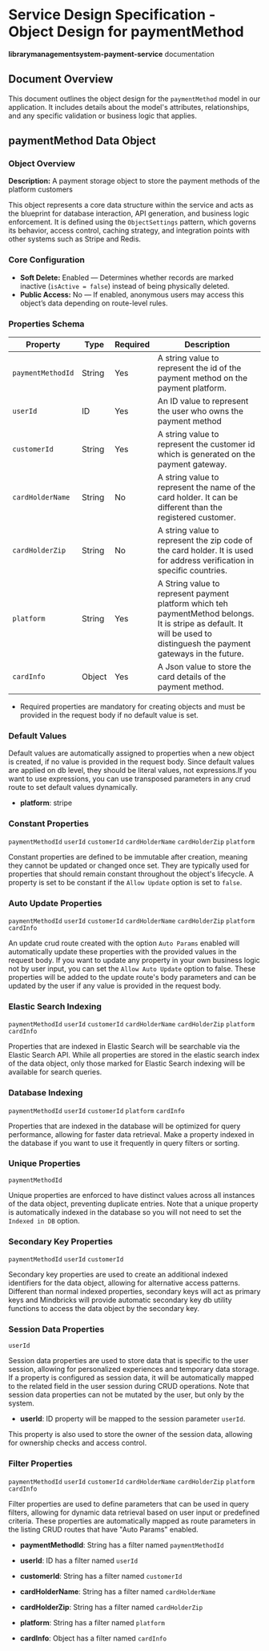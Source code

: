# Service Design Specification - Object Design for paymentMethod

**librarymanagementsystem-payment-service** documentation

## Document Overview

This document outlines the object design for the `paymentMethod` model in our application. It includes details about the model's attributes, relationships, and any specific validation or business logic that applies.

## paymentMethod Data Object

### Object Overview

**Description:** A payment storage object to store the payment methods of the platform customers

This object represents a core data structure within the service and acts as the blueprint for database interaction, API generation, and business logic enforcement.
It is defined using the `ObjectSettings` pattern, which governs its behavior, access control, caching strategy, and integration points with other systems such as Stripe and Redis.

### Core Configuration

- **Soft Delete:** Enabled — Determines whether records are marked inactive (`isActive = false`) instead of being physically deleted.
- **Public Access:** No — If enabled, anonymous users may access this object’s data depending on route-level rules.

### Properties Schema

| Property          | Type   | Required | Description                                                                                                                                                               |
| ----------------- | ------ | -------- | ------------------------------------------------------------------------------------------------------------------------------------------------------------------------- |
| `paymentMethodId` | String | Yes      | A string value to represent the id of the payment method on the payment platform.                                                                                         |
| `userId`          | ID     | Yes      | An ID value to represent the user who owns the payment method                                                                                                             |
| `customerId`      | String | Yes      | A string value to represent the customer id which is generated on the payment gateway.                                                                                    |
| `cardHolderName`  | String | No       | A string value to represent the name of the card holder. It can be different than the registered customer.                                                                |
| `cardHolderZip`   | String | No       | A string value to represent the zip code of the card holder. It is used for address verification in specific countries.                                                   |
| `platform`        | String | Yes      | A String value to represent payment platform which teh paymentMethod belongs. It is stripe as default. It will be used to distinguesh the payment gateways in the future. |
| `cardInfo`        | Object | Yes      | A Json value to store the card details of the payment method.                                                                                                             |

- Required properties are mandatory for creating objects and must be provided in the request body if no default value is set.

### Default Values

Default values are automatically assigned to properties when a new object is created, if no value is provided in the request body.
Since default values are applied on db level, they should be literal values, not expressions.If you want to use expressions, you can use transposed parameters in any crud route to set default values dynamically.

- **platform**: stripe

### Constant Properties

`paymentMethodId` `userId` `customerId` `cardHolderName` `cardHolderZip` `platform`

Constant properties are defined to be immutable after creation, meaning they cannot be updated or changed once set. They are typically used for properties that should remain constant throughout the object's lifecycle.
A property is set to be constant if the `Allow Update` option is set to `false`.

### Auto Update Properties

`paymentMethodId` `userId` `customerId` `cardHolderName` `cardHolderZip` `platform` `cardInfo`

An update crud route created with the option `Auto Params` enabled will automatically update these properties with the provided values in the request body.
If you want to update any property in your own business logic not by user input, you can set the `Allow Auto Update` option to false.
These properties will be added to the update route's body parameters and can be updated by the user if any value is provided in the request body.

### Elastic Search Indexing

`paymentMethodId` `userId` `customerId` `cardHolderName` `cardHolderZip` `platform` `cardInfo`

Properties that are indexed in Elastic Search will be searchable via the Elastic Search API.
While all properties are stored in the elastic search index of the data object, only those marked for Elastic Search indexing will be available for search queries.

### Database Indexing

`paymentMethodId` `userId` `customerId` `platform` `cardInfo`

Properties that are indexed in the database will be optimized for query performance, allowing for faster data retrieval.
Make a property indexed in the database if you want to use it frequently in query filters or sorting.

### Unique Properties

`paymentMethodId`

Unique properties are enforced to have distinct values across all instances of the data object, preventing duplicate entries.
Note that a unique property is automatically indexed in the database so you will not need to set the `Indexed in DB` option.

### Secondary Key Properties

`paymentMethodId` `userId` `customerId`

Secondary key properties are used to create an additional indexed identifiers for the data object, allowing for alternative access patterns.
Different than normal indexed properties, secondary keys will act as primary keys and Mindbricks will provide automatic secondary key db utility functions to access the data object by the secondary key.

### Session Data Properties

`userId`

Session data properties are used to store data that is specific to the user session, allowing for personalized experiences and temporary data storage.
If a property is configured as session data, it will be automatically mapped to the related field in the user session during CRUD operations.
Note that session data properties can not be mutated by the user, but only by the system.

- **userId**: ID property will be mapped to the session parameter `userId`.

This property is also used to store the owner of the session data, allowing for ownership checks and access control.

### Filter Properties

`paymentMethodId` `userId` `customerId` `cardHolderName` `cardHolderZip` `platform` `cardInfo`

Filter properties are used to define parameters that can be used in query filters, allowing for dynamic data retrieval based on user input or predefined criteria.
These properties are automatically mapped as route parameters in the listing CRUD routes that have "Auto Params" enabled.

- **paymentMethodId**: String has a filter named `paymentMethodId`

- **userId**: ID has a filter named `userId`

- **customerId**: String has a filter named `customerId`

- **cardHolderName**: String has a filter named `cardHolderName`

- **cardHolderZip**: String has a filter named `cardHolderZip`

- **platform**: String has a filter named `platform`

- **cardInfo**: Object has a filter named `cardInfo`
